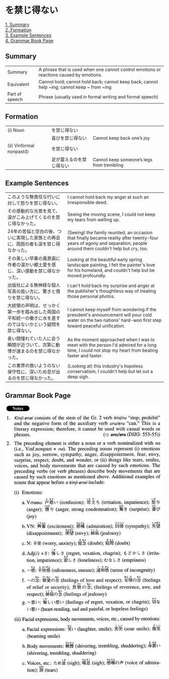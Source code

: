 # を禁じ得ない

[1. Summary](#summary)<br>
[2. Formation](#formation)<br>
[3. Example Sentences](#example-sentences)<br>
[4. Grammar Book Page](#grammar-book-page)<br>


## Summary

<table><tr>   <td>Summary</td>   <td>A phrase that is used when one cannot control emotions or reactions caused by emotions.</td></tr><tr>   <td>Equivalent</td>   <td>Cannot hold; cannot hold back; cannot keep back; cannot help ~ing; cannot keep ~ from ~ing</td></tr><tr>   <td>Part of speech</td>   <td>Phrase (usually used in formal writing and formal speech)</td></tr></table>

## Formation

<table class="table"><tbody><tr class="tr head"><td class="td"><span class="numbers">(i)</span> <span class="bold">Noun</span></td><td class="td"><span class="concept">を禁じ得ない</span></td><td class="td"></td></tr><tr class="tr"><td class="td"></td><td class="td"><span>喜び</span><span class="concept">を禁じ得ない</span></td><td class="td"><span>Cannot keep back one’s joy</span></td></tr><tr class="tr head"><td class="td"><span class="numbers">(ii)</span> <span class="bold">Vinformal nonpastの</span></td><td class="td"><span class="concept">を禁じ得ない</span></td><td class="td"></td></tr><tr class="tr"><td class="td"></td><td class="td"><span>足が震えるの</span><span class="concept">を禁じ得ない</span></td><td class="td"><span>Cannot keep someone’s legs from trembling</span></td></tr></tbody></table>

## Example Sentences

<table><tr>   <td>このような無責任な行いに対して怒りを禁じ得ない。</td>   <td>I cannot hold back my anger at such an irresponsible deed.</td></tr><tr>   <td>その感動的な光景を見て、涙がこみ上げてくるのを禁じ得なかった。</td>   <td>Seeing the moving scene, I could not keep my tears from welling up.</td></tr><tr>   <td>24年の苦悩と空白の後、ついに実現した家族との再会に、周囲の者も涙を禁じ得なかった。</td>   <td>(Seeing) the family reunited, an occasion that finally became reality after twenty-four years of agony and separation, people around them couldn't help but cry, too.</td></tr><tr>   <td>その美しい早春の風景画に作者の温かい郷土愛を感じ、深い感動を禁じ得なかった。</td>   <td>Looking at the beautiful early spring landscape painting, I felt the painter's love for his homeland, and couldn't help but be moved profoundly.</td></tr><tr>   <td>出版社による無神経な個人写真の扱い方に、驚きと憤りを禁じ得ない。</td>   <td>I can't hold back my surprise and anger at the publisher's thoughtless way of treating those personal photos.</td></tr><tr>   <td>大統領の声明は、せっかく第一歩を踏み出した両国の平和統一の働きに水を差すのではないかという疑問を禁じ得ない。</td>   <td>I cannot keep myself from wondering if the president's announcement will pour cold water on the two nations' hard-won first step toward peaceful uniﬁcation.</td></tr><tr>   <td>長い間憧れていた人に会う瞬間が近づいて、次第に動悸が速まるのを禁じ得なかった。</td>   <td>As the moment approached when I was to meet with the person I'd admired for a long time, I could not stop my heart from beating faster and faster.</td></tr><tr>   <td>この業界の救いようのない保守性に、深いため息が出るのを禁じ得なかった。</td>   <td>(Looking at) this industry's hopeless conservatism, I couldn't help but let out a deep sigh.</td></tr></table>

## Grammar Book Page

![](../img/Advancedを禁じ得ない.png)

